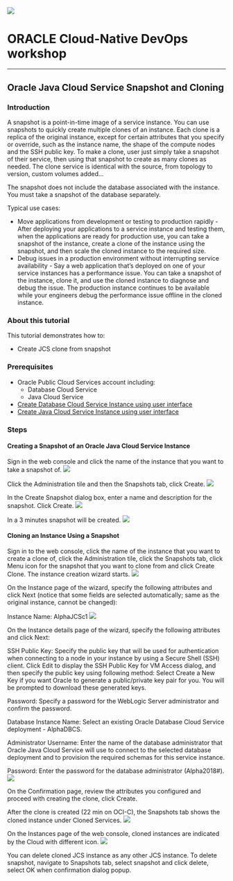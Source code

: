 ![](../common/images/customer.logo.png)
---
# ORACLE Cloud-Native DevOps workshop #
-----
## Oracle Java Cloud Service Snapshot and Cloning ##

### Introduction ###
A snapshot is a point-in-time image of a service instance. You can use snapshots to quickly create multiple clones of an instance. Each clone is a replica of the original instance, except for certain attributes that you specify or override, such as the instance name, the shape of the compute nodes and the SSH public key. To make a clone, user just simply take a snapshot of their service, then using that snapshot to create as many clones as needed. The clone service is identical with the source, from topology to version, custom volumes added...

The snapshot does not include the database associated with the instance. You must take a snapshot of the database separately.

Typical use cases:
+ Move applications from development or testing to production rapidly - After deploying your applications to a service instance and testing them, when the applications are ready for production use, you can take a snapshot of the instance, create a clone of the instance using the snapshot, and then scale the cloned instance to the required size.
+ Debug issues in a production environment without interrupting service availability - Say a web application that’s deployed on one of your service instances has a performance issue. You can take a snapshot of the instance, clone it, and use the cloned instance to diagnose and debug the issue. The production instance continues to be available while your engineers debug the performance issue offline in the cloned instance.

### About this tutorial ###
This tutorial demonstrates how to:

+ Create JCS clone from snapshot

### Prerequisites ###

+ Oracle Public Cloud Services account including:
	+ Database Cloud Service
	+ Java Cloud Service
+ [Create Database Cloud Service Instance using user interface](../dbcs-create/README.md)
+ [Create Java Cloud Service Instance using user interface](../jcs-create/README.md)

### Steps ###

#### Creating a Snapshot of an Oracle Java Cloud Service Instance ####

Sign in the web console and click the name of the instance that you want to take a snapshot of.
![](images/JCS-instance.png)

Click the Administration tile and then the Snapshots tab, click Create.
![](images/JCS-snap-tab.png)

In the Create Snapshot dialog box, enter a name and description for the snapshot. Click Create.
![](images/JCS-snap-create.png)

In a 3 minutes snapshot will be created.
![](images/JCS-snap-done.png)

#### Cloning an Instance Using a Snapshot ####

Sign in to the web console, click the name of the instance that you want to create a clone of, click the Administration tile, click the Snapshots tab, click Menu icon for the snapshot that you want to clone from and click Create Clone. The instance creation wizard starts.
![](images/JCS-clone-start.png)

On the Instance page of the wizard, specify the following attributes and click Next (notice that some fields are selected automatically; same as the original instance, cannot be changed):

Instance Name: AlphaJCSc1
![](images/JCS-clone-instance.png)

On the Instance details page of the wizard, specify the following attributes and click Next:

SSH Public Key: Specify the public key that will be used for authentication when connecting to a node in your instance by using a Secure Shell (SSH) client. Click Edit to display the SSH Public Key for VM Access dialog, and then specify the public key using following method: Select Create a New Key if you want Oracle to generate a public/private key pair for you. You will be prompted to download these generated keys.

Password: Specify a password for the WebLogic Server administrator and confirm the password.

Database Instance Name: Select an existing Oracle Database Cloud Service deployment - AlphaDBCS.

Administrator Username: Enter the name of the database administrator that Oracle Java Cloud Service will use to connect to the selected database deployment and to provision the required schemas for this service instance.

Password: Enter the password for the database administrator (Alpha2018#).
![](images/JCS-clone-details.png)

On the Confirmation page, review the attributes you configured and proceed with creating the clone, click Create.

After the clone is created (22 min on OCI-C), the Snapshots tab shows the cloned instance under Cloned Services. 
![](images/JCS-cloned-services.png)

On the Instances page of the web console, cloned instances are indicated by the Cloud with different icon.
![](images/JCS-clone-done.png)

You can delete cloned JCS instance as any other JCS instance. To delete snapshot, navigate to Snapshots tab, select snapshot and click delete, select OK when confirmation dialog popup.

